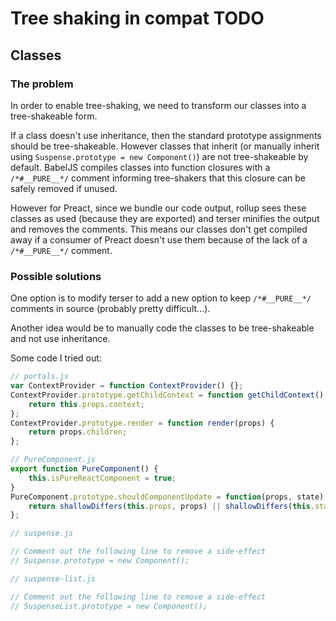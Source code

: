 # Tree shaking in compat TODO

## Classes

### The problem

In order to enable tree-shaking, we need to transform our classes into a tree-shakeable form.

If a class doesn't use inheritance, then the standard prototype assignments should be tree-shakeable. However classes that inherit (or manually inherit using `Suspense.prototype = new Component()`) are not tree-shakeable by default. BabelJS compiles classes into function closures with a `/*#__PURE__*/` comment informing tree-shakers that this closure can be safely removed if unused.

However for Preact, since we bundle our code output, rollup sees these classes as used (because they are exported) and terser minifies the output and removes the comments. This means our classes don't get compiled away if a consumer of Preact doesn't use them because of the lack of a `/*#__PURE__*/` comment.

### Possible solutions

One option is to modify terser to add a new option to keep `/*#__PURE__*/` comments in source (probably pretty difficult...).

Another idea would be to manually code the classes to be tree-shakeable and not use inheritance.

Some code I tried out:

```js
// portals.js
var ContextProvider = function ContextProvider() {};
ContextProvider.prototype.getChildContext = function getChildContext() {
	return this.props.context;
};
ContextProvider.prototype.render = function render(props) {
	return props.children;
};
```

```js
// PureComponent.js
export function PureComponent() {
	this.isPureReactComponent = true;
}
PureComponent.prototype.shouldComponentUpdate = function(props, state) {
	return shallowDiffers(this.props, props) || shallowDiffers(this.state, state);
};
```

```js
// suspense.js

// Comment out the following line to remove a side-effect
// Suspense.prototype = new Component();
```

```js
// suspense-list.js

// Comment out the following line to remove a side-effect
// SuspenseList.prototype = new Component();
```
